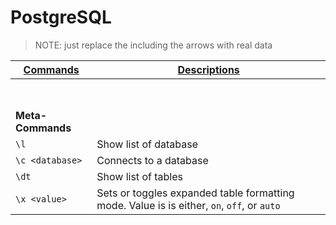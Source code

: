 # PostgreSQL

>NOTE: just replace the <text> including the arrows with real data

| <ins>Commands</ins> | <ins>Descriptions</ins> |
| --- | --- |
| <br /><br /> |
| **Meta-Commands** |
| `\l`            | Show list of database |
| `\c <database>` | Connects to a database |
| `\dt`           | Show list of tables |
| `\x <value>`    | Sets or toggles expanded table formatting mode. Value is is either, `on`, `off`, or `auto` |
